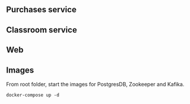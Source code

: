## Purchases service

## Classroom service

## Web

## Images

From root folder, start the images for PostgresDB, Zookeeper and Kafika.

```
docker-compose up -d
```
